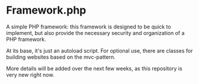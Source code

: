 Framework.php
=============

A simple PHP framework: this framework is designed to be quick to implement, but also provide the necessary security and organization of a PHP framework.

At its base, it's just an autoload script.
For optional use, there are classes for building websites based on the mvc-pattern.

More details will be added over the next few weeks, as this repository is very new right now.

